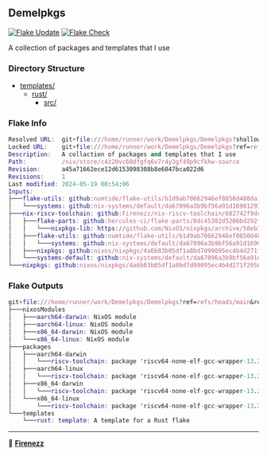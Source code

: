 ## Demelpkgs

[![Flake Update](https://github.com/Firenezz/Demelpkgs/actions/workflows/flake-update.yml/badge.svg)](https://github.com/Firenezz/Demelpkgs/blob/main/.github/workflows/flake-update.yml)
[![Flake Check](https://github.com/Firenezz/Demelpkgs/actions/workflows/flake-check.yml/badge.svg)](https://github.com/Firenezz/Demelpkgs/blob/main/.github/workflows/flake-check.yml)

A collection of packages and templates that I use
### Directory Structure

- [templates/](templates/)
  - [rust/](templates/rust/)
    - [src/](templates/rust/src/)

### Flake Info

```nix
Resolved URL:  git+file:///home/runner/work/Demelpkgs/Demelpkgs?shallow=1
Locked URL:    git+file:///home/runner/work/Demelpkgs/Demelpkgs?ref=refs/heads/main&rev=a45a71662ece12d6153098308b8e6047bca022d6&shallow=1
Description:   A collaction of packages and templates that I use
Path:          /nix/store/c4z20vc68dfgfq6v7r4y3gf49p9cfkhw-source
Revision:      a45a71662ece12d6153098308b8e6047bca022d6
Revisions:     1
Last modified: 2024-05-19 00:54:06
Inputs:
├───flake-utils: github:numtide/flake-utils/b1d9ab70662946ef0850d488da1c9019f3a9752a (2024-03-11 08:33:50)
│   └───systems: github:nix-systems/default/da67096a3b9bf56a91d16901293e51ba5b49a27e (2023-04-09 08:27:08)
├───nix-riscv-toolchain: github:Firenezz/nix-riscv-toolchain/682742f9dcd979d4c988baae71f4808824cafc71 (2024-05-19 00:34:50)
│   ├───flake-parts: github:hercules-ci/flake-parts/8dc45382d5206bd292f9c2768b8058a8fd8311d9 (2024-05-16 13:16:44)
│   │   └───nixpkgs-lib: https://github.com/NixOS/nixpkgs/archive/50eb7ecf4cd0a5756d7275c8ba36790e5bd53e33.tar.gz?narHash=sha256-QBx10%2Bk6JWz6u7VsohfSw8g8hjdBZEf8CFzXH1/1Z94%3D (2024-05-02 09:00:52)
│   ├───flake-utils: github:numtide/flake-utils/b1d9ab70662946ef0850d488da1c9019f3a9752a (2024-03-11 08:33:50)
│   │   └───systems: github:nix-systems/default/da67096a3b9bf56a91d16901293e51ba5b49a27e (2023-04-09 08:27:08)
│   ├───nixpkgs: github:nixos/nixpkgs/4a6b83b05df1a8bd7d99095ec4b4d271f2956b64 (2024-05-17 15:59:16)
│   └───systems-default: github:nix-systems/default/da67096a3b9bf56a91d16901293e51ba5b49a27e (2023-04-09 08:27:08)
└───nixpkgs: github:nixos/nixpkgs/4a6b83b05df1a8bd7d99095ec4b4d271f2956b64 (2024-05-17 15:59:16)

```

### Flake Outputs

```nix
git+file:///home/runner/work/Demelpkgs/Demelpkgs?ref=refs/heads/main&rev=a45a71662ece12d6153098308b8e6047bca022d6&shallow=1
├───nixosModules
│   ├───aarch64-darwin: NixOS module
│   ├───aarch64-linux: NixOS module
│   ├───x86_64-darwin: NixOS module
│   └───x86_64-linux: NixOS module
├───packages
│   ├───aarch64-darwin
│   │   └───riscv-toolchain: package 'riscv64-none-elf-gcc-wrapper-13.2.0'
│   ├───aarch64-linux
│   │   └───riscv-toolchain: package 'riscv64-none-elf-gcc-wrapper-13.2.0'
│   ├───x86_64-darwin
│   │   └───riscv-toolchain: package 'riscv64-none-elf-gcc-wrapper-13.2.0'
│   └───x86_64-linux
│       └───riscv-toolchain: package 'riscv64-none-elf-gcc-wrapper-13.2.0'
└───templates
    └───rust: template: A template for a Rust flake

```

---

👤 [**Firenezz**](https://github.com/Firenezz)
